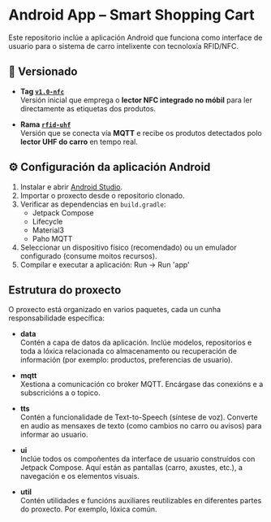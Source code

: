 # Android App – Smart Shopping Cart

Este repositorio inclúe a aplicación Android que funciona como interface de usuario para o sistema de carro intelixente con tecnoloxía RFID/NFC.

## 📌 Versionado

- **Tag [`v1.0-nfc`](https://github.com/sualci/RFIDCartApp/releases/tag/v1.0-nfc)**  
  Versión inicial que emprega o **lector NFC integrado no móbil** para ler directamente as etiquetas dos produtos.

- **Rama [`rfid-uhf`](https://github.com/sualci/RFIDCartApp/tree/rfid-uhf)**  
  Versión que se conecta vía **MQTT** e recibe os produtos detectados polo **lector UHF do carro** en tempo real.

## ⚙️ Configuración da aplicación Android

1. Instalar e abrir [Android Studio](https://developer.android.com/studio).  
2. Importar o proxecto desde o repositorio clonado.  
3. Verificar as dependencias en `build.gradle`:  
   - Jetpack Compose  
   - Lifecycle  
   - Material3  
   - Paho MQTT   
4. Seleccionar un dispositivo físico (recomendado) ou un emulador configurado (consume moitos recursos).  
5. Compilar e executar a aplicación:  Run → Run 'app'


## Estrutura do proxecto

O proxecto está organizado en varios paquetes, cada un cunha responsabilidade específica:

- **data**  
  Contén a capa de datos da aplicación. Inclúe modelos, repositorios e toda a lóxica relacionada co almacenamento ou recuperación de información (por exemplo: productos, preferencias de usuario).

- **mqtt**  
  Xestiona a comunicación co broker MQTT. Encárgase das conexións e a subscricións a o topico.

- **tts**  
  Contén a funcionalidade de Text-to-Speech (síntese de voz). Converte en audio as mensaxes de texto (como cambios no carro ou avisos) para informar ao usuario.

- **ui**  
  Inclúe todos os compoñentes da interface de usuario construídos con Jetpack Compose. Aquí están as pantallas (carro, axustes, etc.), a navegación e os elementos visuais.

- **util**  
  Contén utilidades e funcións auxiliares reutilizables en diferentes partes do proxecto. Por exemplo, lóxica común.
